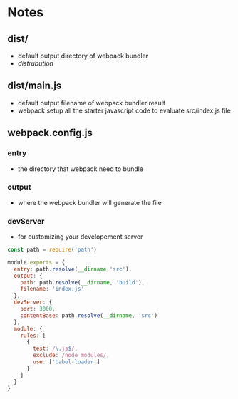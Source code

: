 # Notes

## dist/
- default output directory of webpack bundler
- *distrubution*

## dist/main.js
- default output filename of webpack bundler result
- webpack setup all the starter javascript code to evaluate src/index.js file

## webpack.config.js

### entry
- the directory that webpack need to bundle 
### output
- where the webpack bundler will generate the file
### devServer
- for customizing your developement server

```javascript
const path = require('path')

module.exports = {
  entry: path.resolve(__dirname,'src'),
  output: {
    path: path.resolve(__dirname, 'build'),
    filename: 'index.js'
  }, 
  devServer: {
    port: 3000,
    contentBase: path.resolve(__dirname, 'src')
  },
  module: {
    rules: [
      {
        test: /\.js$/,
        exclude: /node_modules/,
        use: ['babel-loader']
      }
    ]
  }
}
```
